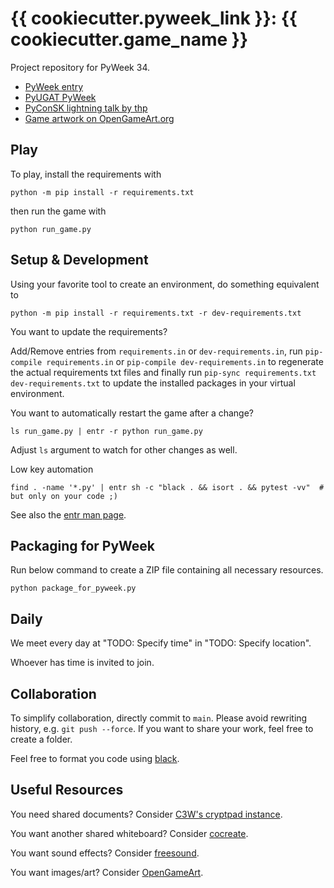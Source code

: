 # {{ cookiecutter.pyweek_link }}: {{ cookiecutter.game_name }}

Project repository for PyWeek 34.

- [PyWeek entry](https://pyweek.org/e/RedPlanted/)
- [PyUGAT PyWeek](https://pyug.at/PyWeek)
- [PyConSK lightning talk by thp](https://youtu.be/yvEUoTkUoiA?t=34035)
- [Game artwork on OpenGameArt.org](https://opengameart.org/content/red-planted-game-artwork)

## Play

To play, install the requirements with

```console
python -m pip install -r requirements.txt
```

then run the game with

```console
python run_game.py
```


## Setup & Development

Using your favorite tool to create an environment, do something
equivalent to

```console
python -m pip install -r requirements.txt -r dev-requirements.txt
```

You want to update the requirements?

Add/Remove entries from `requirements.in` or `dev-requirements.in`, run
`pip-compile requirements.in` or `pip-compile dev-requirements.in` to regenerate the
actual requirements txt files and finally run
`pip-sync requirements.txt dev-requirements.txt`
to update the installed packages in your virtual environment.

You want to automatically restart the game after a change?

```console
ls run_game.py | entr -r python run_game.py
```

Adjust `ls` argument to watch for other changes as well.

Low key automation

```console
find . -name '*.py' | entr sh -c "black . && isort . && pytest -vv"  # but only on your code ;)
```

See also the [entr man page](https://www.systutorials.com/docs/linux/man/1-entr/).


## Packaging for PyWeek

Run below command to create a ZIP file containing all necessary resources.

```console
python package_for_pyweek.py
```


## Daily

We meet every day at "TODO: Specify time" in "TODO: Specify location".

Whoever has time is invited to join.

## Collaboration

To simplify collaboration, directly commit to `main`.
Please avoid rewriting history, e.g. `git push --force`.
If you want to share your work, feel free to create a folder.

Feel free to format you code using [black](https://black.readthedocs.io/).

## Useful Resources

You need shared documents? Consider [C3W's cryptpad instance](https://pads.c3w.at/).

You want another shared whiteboard? Consider [cocreate](https://cocreate.csail.mit.edu/).

You want sound effects? Consider [freesound](https://freesound.org/).

You want images/art? Consider [OpenGameArt](https://opengameart.org/).
